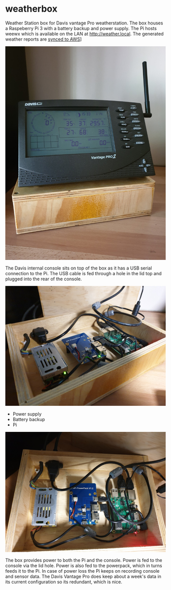 # weatherbox

Weather Station box for Davis vantage Pro weatherstation. The box houses a
Raspeberry Pi 3 with a battery backup and power supply. The Pi hosts weewx
which is available on the LAN at http://weather.local. The generated weather
reports are [synced to AWS](http://weather.sthysel.com)]

![Davis](pics/davis.jpg)

The Davis internal console sits on top of the box as it has a USB serial
connection to the Pi. The USB cable is fed through a hole in the lid top and
plugged into the rear of the console.

![Davis](pics/open1.jpg)

* Power supply
* Battery backup
* Pi

![Davis](pics/open2.jpg)

The box provides power to both the Pi and the console. Power is fed to the
console via the lid hole. Power is also fed to the powerpack, which in turns
feeds it to the Pi. In case of power loss the Pi keeps on recording console and
sensor data. The Davis Vantage Pro does keep about a week's data in its current
configuration so its redundant, which is nice.
